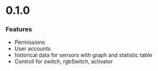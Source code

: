 # 0.1.0

### Features

- Permissions
- User accounts
- historical data for sensors with graph and statistic table
- Controll for switch, rgbSwitch, activator 
